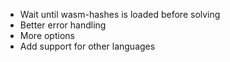 * Wait until wasm-hashes is loaded before solving
* Better error handling
* More options
* Add support for other languages